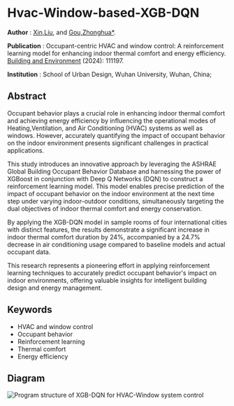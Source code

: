 # Hvac-Window-based-XGB-DQN

**Author** : [Xin,Liu](https://www.researchgate.net/profile/Xin-Liu-476), and [Gou,Zhonghua\*](https://www.researchgate.net/profile/Zhonghua-Gou-2). 

**Publication** : Occupant-centric HVAC and window control: A reinforcement learning model for enhancing indoor thermal comfort and energy efficiency. [Building and Environment](https://www.sciencedirect.com/science/article/abs/pii/S0360132324000398) (2024): 111197.

**Institution** : School of Urban Design, Wuhan University, Wuhan, China;

## Abstract

Occupant behavior plays a crucial role in enhancing indoor thermal comfort and achieving energy efficiency by influencing the operational modes of Heating,Ventilation, and Air Conditioning (HVAC) systems as well as windows. However, accurately quantifying the impact of occupant behavior on the indoor environment presents significant challenges in practical applications. 

This study introduces an innovative approach by leveraging the ASHRAE Global Building Occupant Behavior Database and harnessing the power of XGBoost in conjunction with Deep Q Networks (DQN) to construct a reinforcement learning model. This model enables precise prediction of the impact of occupant behavior on the indoor environment at the next time step under varying indoor-outdoor conditions, simultaneously targeting the dual objectives of indoor thermal comfort and energy conservation. 

By applying the XGB-DQN model in sample rooms of four international cities with distinct features, the results demonstrate a significant increase in indoor thermal comfort duration by 24%, accompanied by a 24.7% decrease in air conditioning usage compared to baseline models and actual occupant data. 

This research represents a pioneering effort in applying reinforcement learning techniques to accurately predict occupant behavior's impact on indoor environments, offering valuable insights for intelligent building design and energy management.


## Keywords
- HVAC and window control
- Occupant behavior
- Reinforcement learning
- Thermal comfort
- Energy efficiency

## Diagram
![Program structure of XGB-DQN for HVAC-Window system control](https://ars.els-cdn.com/content/image/1-s2.0-S0360132324000398-gr3_lrg.jpg)
